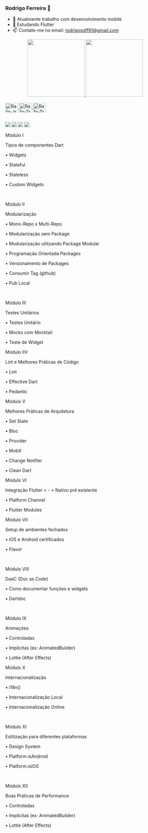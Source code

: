 ### Rodrigo Ferreira 👋


- 🔭 Atualmente trabalho com desenvolvimento mobile
- 🌱 Estudando Flutter
- 📫 Contate-me no email: rodrigossff91@gmail.com

<div align="center">
  <a href="https://github.com/Rodrigossff91">
  <img height="180em" src="https://github-readme-stats.vercel.app/api?username=Rodrigossff91&show_icons=true&theme=dark&include_all_commits=true&count_private=true"/>
  <img height="180em" src="https://github-readme-stats.vercel.app/api/top-langs/?username=Rodrigossff91&layout=compact&langs_count=7&theme=dark"/>
</div>
<div style="display: inline_block"><br>
  <img align="center" alt="Rafa-Js" height="30" width="40" src="https://cdn.jsdelivr.net/gh/devicons/devicon/icons/flutter/flutter-original.svg">
  <img align="center" alt="Rafa-Ts" height="30" width="40" src="https://cdn.jsdelivr.net/gh/devicons/devicon/icons/dart/dart-original.svg">
  <img align="center" alt="Rafa-Ts" height="30" width="40" src="https://cdn.jsdelivr.net/gh/devicons/devicon/icons/kotlin/kotlin-original.svg">
</div>
  
  ##
 
<div> 
  <a href="https://www.instagram.com/roodrigo_ferreiraa/" target="_blank"><img src="https://img.shields.io/badge/-Instagram-%23E4405F?style=for-the-badge&logo=instagram&logoColor=white" target="_blank"></a>
 <a href="url" target="_blank"><img src="https://img.shields.io/badge/Discord-7289DA?style=for-the-badge&logo=discord&logoColor=white" target="_blank"></a> 
  <a href = "mailto:rodrigossff91@gmail.com"><img src="https://img.shields.io/badge/-Gmail-%23333?style=for-the-badge&logo=gmail&logoColor=white" target="_blank"></a>
  <a href="https://www.linkedin.com/in/rodrigo-ferreira-ba2430163/" target="_blank"><img src="https://img.shields.io/badge/-LinkedIn-%230077B5?style=for-the-badge&logo=linkedin&logoColor=white" target="_blank"></a> 
<!--  
  ![Snake animation](https://github.com/rafaballerini/rafaballerini/blob/output/github-contribution-grid-snake.svg) -->
 
</div>
  
  Módulo I⁣

Tipos de componentes Dart⁣

• Widgets⁣

• Stateful⁣

• Stateless⁣

• Custom Widgets⁣

⁣

Módulo II﻿⁣

Modularização⁣

• Mono-Repo x Multi-Repo⁣

• Modularização sem Package⁣

• Modularização utilizando Package Modular⁣

• Programação Orientada Packages⁣

• Versionamento de Packages⁣

• Consumir Tag (github)⁣

• Pub Local⁣

⁣

Módulo II﻿⁣I

Testes Unitários⁣

• Testes Unitário⁣

• Mocks com Mocktail⁣

• Teste de Widget

Módulo II﻿V

Lint e Melhores Práticas de Código

• Lint

• Effective Dart

• Pedantic



Módulo V

Melhores Práticas de Arquitetura

• Set State

• Bloc

• Provider

• MobX

• Change Notifier

• Clean Dart

  
  
Módulo VI⁣

Integração Flutter < - > Nativo pré existente

• Platform Channel

• Flutter Modules
  
  

Módulo VI⁣I⁣

Setup de ambientes fechados⁣

• iOS e Android certificados⁣

• Flavor⁣

⁣

Módulo VI⁣II

DaaC (Doc as Code)⁣

• Como documentar funções e widgets⁣

• Dartdoc⁣

⁣

Módulo IX

Animações⁣

• Controladas⁣

• Implícitas (ex: AnimatedBuilder)⁣

• Lottie (After Effects)
  
  

Módulo X⁣

Internacionalização⁣
 
• i18n()⁣

• Internacionalização Local⁣

• Internacionalização Online⁣

⁣

Módulo XI

Estilização para diferentes plataformas ⁣

• Design System⁣

• Platform.isAndroid⁣

• Platform.isIOS⁣

⁣

Módulo XII

Boas Práticas de Performance⁣

• Controladas⁣

• Implícitas (ex: AnimatedBuilder)⁣

• Lottie (After Effects)
